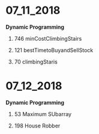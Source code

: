 # 07_11_2018

**Dynamic Programming**

1. 746 minCostClimbingStairs

2. 121 bestTimetoBuyandSellStock

3. 70 climbingStaris

# 07_12_2018

**Dynamic Programming**

1. 53 Maximum SUbarray

2. 198 House Robber
